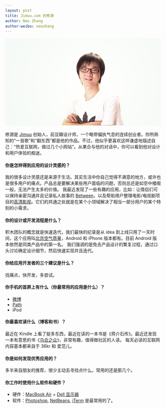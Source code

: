 ```yaml
---
layout: post
title: Jimuu.com 的修源
author: Neo Zhang
author-weibo: neozhang
---
```


![Xiuyuan Huang](/images/03212012/xiuyuan.jpg)

修源是 [Jimuu](http://jimuu.com) 创始人，前豆瓣设计师，一个略带偏执气息的连续创业者。你所熟知的“一首歌”和“翻东西”都是他的作品。不过，他似乎更喜欢这样谦虚地描述自己：“热爱互联网，做过几个小网站”。从果合与他的对话中，你可以看到他对设计和用户体验的痴迷。

#### 你是怎样得到应用的设计灵感的？
我的很多设计灵感还是来源于生活。其实生活中你自己觉得不满意的地方，或许也是很多用户的痛点。产品总是要解决某些用户面临的问题，否则总还是如空中楼阁一般，无法产生太多的价值。
我最近发现了一些有趣的应用，比如：让情侣们可以保持亲密沟通并且记录私人故事的 [Between](http://appbetween.us/)，以及帮助用户整理电影/电视剧项目的[高清影视](http://www.chunfen.com/)。它们的共通之处就是在某个小领域解决了相当一部分用户的某个特别的小需求。

#### 你的设计或开发流程是什么？
积木团队的概念就是快速迭代，我们最快的纪录是从 idea 到上线只用了一天时间，这个应用叫[北京空气质量](https://play.google.com/store/apps/details?id=com.jimu.wether.activity)，Android 和 iPhone 版本都有。目前 Android 版本依然是同类产品中的第一名。
我们强调的是免去产品设计的繁复过程，通过口头讨论确定设计细节，然后快速实现并且迭代。

#### 你给应用开发者的三个建议是什么？
找痛点，快开发，多尝试。

#### 你手机的首屏上有什么（你最常用的应用是什么）？
* [微博](http://weibo.com)
* [Path](http://path.com)
* iPod

#### 你最喜欢读什么（博客和书）？
最近在 Kindle 上看了挺多东西，最近在读的一本书是《蒋介石传》。最近还发现一本有意思的书《[乌合之众](http://book.douban.com/subject/1012611/)》，非常有趣，值得做社区的人读。
每天必读的互联网内容基本都来自于 36kr 和 爱范儿。

#### 你是如何发现优秀应用的？
多半来自朋友的推荐，很少主动去寻找点什么。常用的还是那几个。

#### 你工作时使用什么软件和硬件？
* 硬件：[MacBook Air](http://www.apple.com/macbookair/) + [Dell 显示器](http://accessories.ap.dell.com/sna/category.aspx?c=cn&category_id=4009&cs=cngen1&l=zh&s=bsd&~ck=mn)
* 软件：[Photoshop](http://www.photoshop.com/), [NetBeans](http://netbeans.org), [iTerm](http://iterm.sourceforge.net/) 是最常用的了。